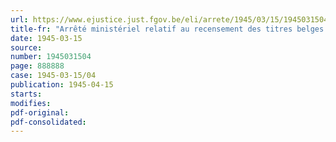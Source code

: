 ```yaml
---
url: https://www.ejustice.just.fgov.be/eli/arrete/1945/03/15/1945031504/justel
title-fr: "Arrêté ministériel relatif au recensement des titres belges au porteur détenus en Suisse"
date: 1945-03-15
source:
number: 1945031504
page: 888888
case: 1945-03-15/04
publication: 1945-04-15
starts:
modifies:
pdf-original:
pdf-consolidated:
---
```



